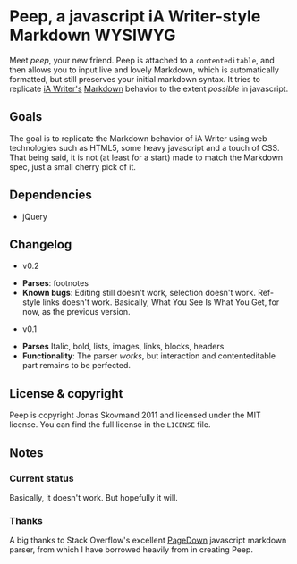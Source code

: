 # Peep, a javascript iA Writer-style Markdown WYSIWYG
Meet *peep*, your new friend. Peep is attached to a `contenteditable`, and then allows you to input live and lovely Markdown, which is automatically formatted, but still preserves your initial markdown syntax. It tries to replicate [iA Writer's](http://www.iawriter.com/) [Markdown](http://daringfireball.net/projects/markdown/) behavior to the extent *possible* in javascript.

## Goals
The goal is to replicate the Markdown behavior of iA Writer using web technologies such as HTML5, some heavy javascript and a touch of CSS. That being said, it is not (at least for a start) made to match the Markdown spec, just a small cherry pick of it.

## Dependencies
* jQuery

## Changelog

* v0.2
- **Parses**: footnotes
- **Known bugs**: Editing still doesn't work, selection doesn't work. Ref-style links doesn't work. Basically, What You See Is What You Get, for now, as the previous version.

* v0.1
- **Parses** Italic, bold, lists, images, links, blocks, headers
- **Functionality**: The parser *works*, but interaction and contenteditable part remains to be perfected.

## License & copyright
Peep is copyright Jonas Skovmand 2011 and licensed under the MIT license. You can find the full license in the `LICENSE` file.

## Notes
### Current status
Basically, it doesn't work. But hopefully it will.

### Thanks
A big thanks to Stack Overflow's excellent [PageDown](http://code.google.com/p/pagedown/) javascript markdown parser, from which I have borrowed heavily from in creating Peep.